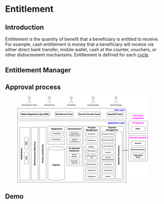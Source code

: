 # Entitlement

## Introduction

Entitlement is the quantity of benefit that a beneficiary is entitled to receive. For example, cash entitlement is money that a beneficiary will receive via either direct bank transfer, mobile wallet, cash at the counter, vouchers, or other disbursement mechanisms. Entitlement is defined for each [cycle](broken-reference).

## Entitlement Manager

## Approval process

<figure><img src="../../../.gitbook/assets/image (2).png" alt=""><figcaption></figcaption></figure>

## Demo

